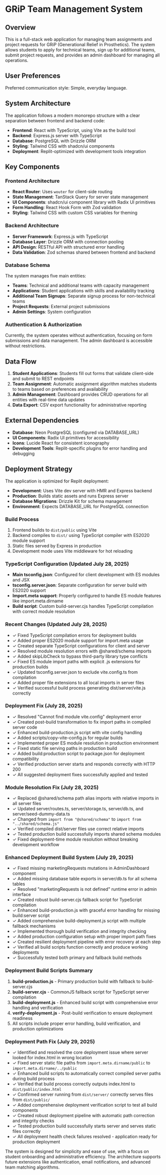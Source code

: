 # GRiP Team Management System

## Overview

This is a full-stack web application for managing team assignments and project requests for GRiP (Generational Relief in Prosthetics). The system allows students to apply for technical teams, sign up for additional teams, submit project requests, and provides an admin dashboard for managing all operations.

## User Preferences

Preferred communication style: Simple, everyday language.

## System Architecture

The application follows a modern monorepo structure with a clear separation between frontend and backend code:

- **Frontend**: React with TypeScript, using Vite as the build tool
- **Backend**: Express.js server with TypeScript
- **Database**: PostgreSQL with Drizzle ORM
- **Styling**: Tailwind CSS with shadcn/ui components
- **Deployment**: Replit-optimized with development tools integration

## Key Components

### Frontend Architecture
- **React Router**: Uses `wouter` for client-side routing
- **State Management**: TanStack Query for server state management
- **UI Components**: shadcn/ui component library with Radix UI primitives
- **Form Handling**: React Hook Form with Zod validation
- **Styling**: Tailwind CSS with custom CSS variables for theming

### Backend Architecture
- **Server Framework**: Express.js with TypeScript
- **Database Layer**: Drizzle ORM with connection pooling
- **API Design**: RESTful API with structured error handling
- **Data Validation**: Zod schemas shared between frontend and backend

### Database Schema
The system manages five main entities:
- **Teams**: Technical and additional teams with capacity management
- **Applications**: Student applications with skills and availability tracking
- **Additional Team Signups**: Separate signup process for non-technical teams
- **Project Requests**: External project submissions
- **Admin Settings**: System configuration

### Authentication & Authorization
Currently, the system operates without authentication, focusing on form submissions and data management. The admin dashboard is accessible without restrictions.

## Data Flow

1. **Student Applications**: Students fill out forms that validate client-side and submit to REST endpoints
2. **Team Assignment**: Automatic assignment algorithm matches students to teams based on preferences and availability
3. **Admin Management**: Dashboard provides CRUD operations for all entities with real-time data updates
4. **Data Export**: CSV export functionality for administrative reporting

## External Dependencies

- **Database**: Neon PostgreSQL (configured via DATABASE_URL)
- **UI Components**: Radix UI primitives for accessibility
- **Icons**: Lucide React for consistent iconography
- **Development Tools**: Replit-specific plugins for error handling and debugging

## Deployment Strategy

The application is optimized for Replit deployment:
- **Development**: Uses Vite dev server with HMR and Express backend
- **Production**: Builds static assets and runs Express server
- **Database Migrations**: Drizzle Kit for schema management
- **Environment**: Expects DATABASE_URL for PostgreSQL connection

### Build Process
1. Frontend builds to `dist/public` using Vite
2. Backend compiles to `dist/` using TypeScript compiler with ES2020 module support
3. Static files served by Express in production
4. Development mode uses Vite middleware for hot reloading

### TypeScript Configuration (Updated July 28, 2025)
- **Main tsconfig.json**: Configured for client development with ES modules and JSX
- **tsconfig.server.json**: Separate configuration for server build with ES2020 support
- **Import.meta support**: Properly configured to handle ES module features like import.meta.dirname
- **Build script**: Custom build-server.cjs handles TypeScript compilation with correct module resolution

### Recent Changes (Updated July 28, 2025)
- ✓ Fixed TypeScript compilation errors for deployment builds
- ✓ Added proper ES2020 module support for import.meta usage  
- ✓ Created separate TypeScript configurations for client and server
- ✓ Resolved module resolution errors with @shared/schema imports
- ✓ Added skipLibCheck to bypass third-party library type conflicts
- ✓ Fixed ES module import paths with explicit .js extensions for production builds
- ✓ Updated tsconfig.server.json to exclude vite.config.ts from compilation
- ✓ Added proper file extensions to all local imports in server files
- ✓ Verified successful build process generating dist/server/vite.js correctly

### Deployment Fix (July 28, 2025)
- ✓ Resolved "Cannot find module vite.config" deployment error
- ✓ Created post-build transformation to fix import paths in compiled server code
- ✓ Enhanced build-production.js script with vite config handling
- ✓ Added scripts/copy-vite-config.js for regular builds
- ✓ Implemented proper ES module resolution in production environment
- ✓ Fixed static file serving paths in production build
- ✓ Added build:production script to package.json for deployment compatibility
- ✓ Verified production server starts and responds correctly with HTTP 200
- ✓ All suggested deployment fixes successfully applied and tested

### Module Resolution Fix (July 28, 2025)
- ✓ Replaced @shared/schema path alias imports with relative imports in all server files
- ✓ Updated server/routes.ts, server/storage.ts, server/db.ts, and server/seed-dummy-data.ts
- ✓ Changed from `import from "@shared/schema"` to `import from "../shared/schema.js"`
- ✓ Verified compiled dist/server files use correct relative imports
- ✓ Tested production build successfully imports shared schema modules
- ✓ Fixed deployment-time module resolution without breaking development workflow

### Enhanced Deployment Build System (July 29, 2025)
- ✓ Fixed missing marketingRequests mutations in AdminDashboard component
- ✓ Added missing database table exports in server/db.ts for all schema tables
- ✓ Resolved "marketingRequests is not defined" runtime error in admin interface
- ✓ Created robust build-server.cjs fallback script for TypeScript compilation
- ✓ Enhanced build-production.js with graceful error handling for missing build:server script
- ✓ Added comprehensive build-deployment.js script with multiple fallback mechanisms
- ✓ Implemented thorough build verification and integrity checking
- ✓ Added production configuration setup with proper import path fixes
- ✓ Created resilient deployment pipeline with error recovery at each step
- ✓ Verified all build scripts function correctly and produce working deployments
- ✓ Successfully tested both primary and fallback build methods

### Deployment Build Scripts Summary
1. **build-production.js** - Primary production build with fallback to build-server.cjs
2. **build-server.cjs** - CommonJS fallback script for TypeScript server compilation
3. **build-deployment.js** - Enhanced build script with comprehensive error handling and verification
4. **verify-deployment.js** - Post-build verification to ensure deployment readiness
5. All scripts include proper error handling, build verification, and production optimizations

### Deployment Path Fix (July 29, 2025)
- ✓ Identified and resolved the core deployment issue where server looked for index.html in wrong location
- ✓ Fixed server static file paths from `import.meta.dirname/public` to `import.meta.dirname/../public`
- ✓ Enhanced build scripts to automatically correct compiled server paths during build process
- ✓ Verified that build process correctly outputs index.html to `dist/public/index.html`
- ✓ Confirmed server running from `dist/server/` correctly serves files from `dist/public/`
- ✓ Added comprehensive deployment verification script to test all build components
- ✓ Created robust deployment pipeline with automatic path correction and integrity checks
- ✓ Tested production build successfully starts server and serves static files correctly
- ✓ All deployment health check failures resolved - application ready for production deployment

The system is designed for simplicity and ease of use, with a focus on student onboarding and administrative efficiency. The architecture supports future extensions like authentication, email notifications, and advanced team matching algorithms.
